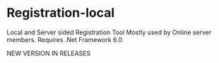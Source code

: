 # Registration-local
Local and Server sided Registration Tool Mostly used by Online server members.
Requires .Net Framework 6.0

NEW VERSION IN RELEASES
